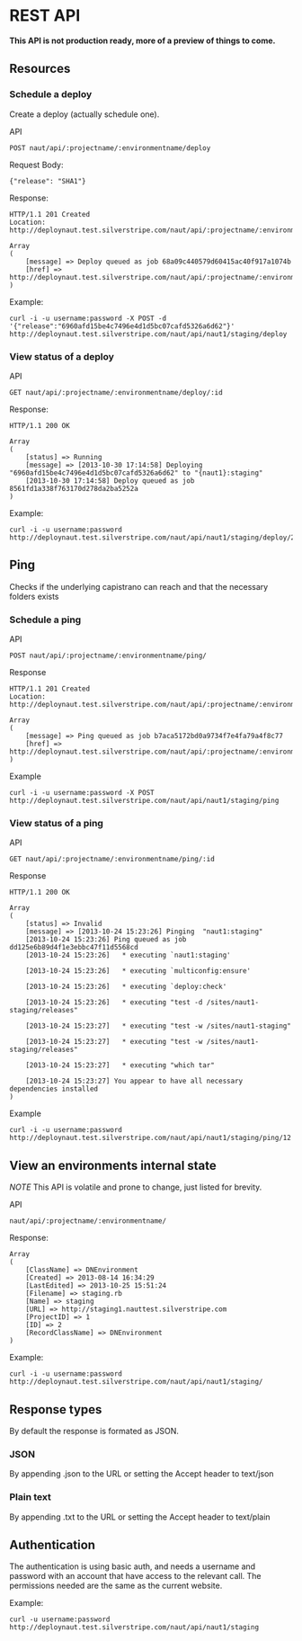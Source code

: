 # REST API

__This API is not production ready, more of a preview of things to come.__

## Resources

### Schedule a deploy 

Create a deploy (actually schedule one).

API

	POST naut/api/:projectname/:environmentname/deploy

Request Body:
	
	{"release": "SHA1"}

Response:

	HTTP/1.1 201 Created
	Location: http://deploynaut.test.silverstripe.com/naut/api/:projectname/:environmentname/deploy/:id

	Array
	(
	    [message] => Deploy queued as job 68a09c440579d60415ac40f917a1074b
	    [href] => http://deploynaut.test.silverstripe.com/naut/api/:projectname/:environmentname/deploy/29
	)

Example:

	curl -i -u username:password -X POST -d '{"release":"6960afd15be4c7496e4d1d5bc07cafd5326a6d62"}' http://deploynaut.test.silverstripe.com/naut/api/naut1/staging/deploy

### View status of a deploy

API

	GET naut/api/:projectname/:environmentname/deploy/:id

Response:

	HTTP/1.1 200 OK

	Array
	(
		[status] => Running
		[message] => [2013-10-30 17:14:58] Deploying "6960afd15be4c7496e4d1d5bc07cafd5326a6d62" to "{naut1}:staging"
		[2013-10-30 17:14:58] Deploy queued as job 8561fd1a338f763170d278da2ba5252a
	)

Example:

	curl -i -u username:password http://deploynaut.test.silverstripe.com/naut/api/naut1/staging/deploy/28

## Ping

Checks if the underlying capistrano can reach and that the necessary folders exists

### Schedule a ping

API

	POST naut/api/:projectname/:environmentname/ping/

Response

	HTTP/1.1 201 Created
	Location: http://deploynaut.test.silverstripe.com/naut/api/:projectname/:environmentname/ping/16

	Array
	(
		[message] => Ping queued as job b7aca5172bd0a9734f7e4fa79a4f8c77
		[href] => http://deploynaut.test.silverstripe.com/naut/api/:projectname/:environmentname/ping/18
	)

Example

	curl -i -u username:password -X POST http://deploynaut.test.silverstripe.com/naut/api/naut1/staging/ping


### View status of a ping

API

	GET naut/api/:projectname/:environmentname/ping/:id

Response
	
	HTTP/1.1 200 OK

	Array
	(
		[status] => Invalid
		[message] => [2013-10-24 15:23:26] Pinging  "naut1:staging"
		[2013-10-24 15:23:26] Ping queued as job dd125e6b89d4f1e3ebbc47f11d5568cd
		[2013-10-24 15:23:26]   * executing `naut1:staging'

		[2013-10-24 15:23:26]   * executing `multiconfig:ensure'

		[2013-10-24 15:23:26]   * executing `deploy:check'

		[2013-10-24 15:23:26]   * executing "test -d /sites/naut1-staging/releases"

		[2013-10-24 15:23:27]   * executing "test -w /sites/naut1-staging"

		[2013-10-24 15:23:27]   * executing "test -w /sites/naut1-staging/releases"

		[2013-10-24 15:23:27]   * executing "which tar"

		[2013-10-24 15:23:27] You appear to have all necessary dependencies installed
	)


Example

	curl -i -u username:password http://deploynaut.test.silverstripe.com/naut/api/naut1/staging/ping/12

## View an environments internal state

_NOTE_ This API is volatile and prone to change, just listed for brevity.

API

	naut/api/:projectname/:environmentname/

Response:

	Array
	(
		[ClassName] => DNEnvironment
		[Created] => 2013-08-14 16:34:29
		[LastEdited] => 2013-10-25 15:51:24
		[Filename] => staging.rb
		[Name] => staging
		[URL] => http://staging1.nauttest.silverstripe.com
		[ProjectID] => 1
		[ID] => 2
		[RecordClassName] => DNEnvironment
	)

Example:

	curl -i -u username:password http://deploynaut.test.silverstripe.com/naut/api/naut1/staging/

## Response types

By default the response is formated as JSON.

### JSON 

By appending .json to the URL or setting the Accept header to text/json

### Plain text 

By appending .txt to the URL or setting the Accept header to text/plain

## Authentication

The authentication is using basic auth, and needs a username and password with an account that have access to the relevant call. The permissions needed are the same as the current website.

Example:

	curl -u username:password http://deploynaut.test.silverstripe.com/naut/api/naut1/staging
